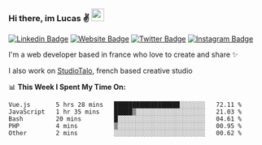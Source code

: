 ### Hi there, im Lucas ✌️ <img src="https://media.giphy.com/media/hvRJCLFzcasrR4ia7z/giphy.gif" width="25px">
[![Linkedin Badge](https://img.shields.io/badge/-LinkedIn-0e76a8?style=flat-square&logo=Linkedin&logoColor=white)](https://www.linkedin.com/in/lucasbellier/)
[![Website Badge](https://img.shields.io/badge/Website-3b5998?style=flat-square&logo=google-chrome&logoColor=white)](https://lucasblr.fr)
[![Twitter Badge](https://img.shields.io/badge/-Twitter-00acee?style=flat-square&logo=Twitter&logoColor=white)](https://twitter.com/ImJustLucas_)
[![Instagram Badge](https://img.shields.io/badge/-Instagram-e4405f?style=flat-square&logo=Instagram&logoColor=white)](https://instagram.com/luuucas.blr/)

I'm a web developer based in france who love to create and share ✨

I also work on [StudioTalo](https://talodev.fr), french based creative studio

📊 **This Week I Spent My Time On:**
<!--START_SECTION:waka-->

```text
Vue.js       5 hrs 28 mins   ██████████████████░░░░░░░   72.11 %
JavaScript   1 hr 35 mins    █████▒░░░░░░░░░░░░░░░░░░░   21.03 %
Bash         20 mins         █░░░░░░░░░░░░░░░░░░░░░░░░   04.61 %
PHP          4 mins          ▒░░░░░░░░░░░░░░░░░░░░░░░░   00.95 %
Other        2 mins          ░░░░░░░░░░░░░░░░░░░░░░░░░   00.62 %
```

<!--END_SECTION:waka-->
